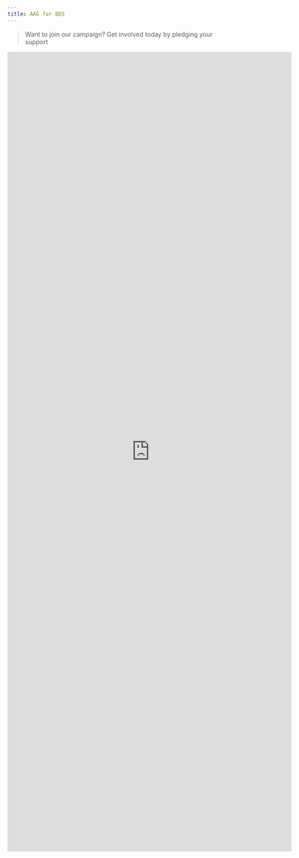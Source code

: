 ```yaml
---
title: AAG for BDS
---
```


> Want to join our campaign? Get involved today by pledging your support

<iframe src="https://docs.google.com/forms/d/e/1FAIpQLSeB5AOsI2czjJM39dukxNrj_-horN2XzzbWMNwCptFAtO-8bQ/viewform?embedded=true" width="640" height="1800" frameborder="0" marginheight="0" marginwidth="0"></iframe>